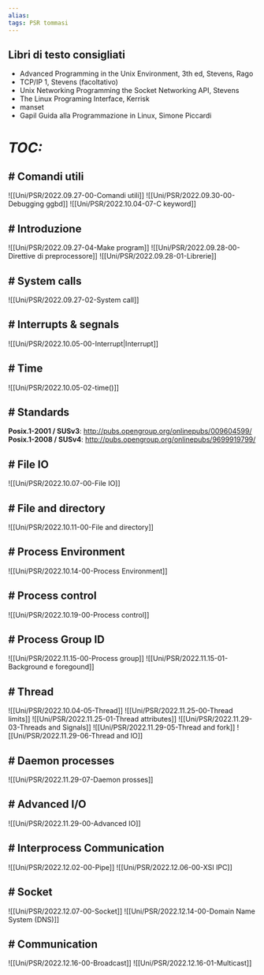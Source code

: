 ```yaml
---
alias:
tags: PSR tommasi
---
```


## Libri di testo consigliati

- Advanced Programming in the Unix Environment, 3th ed, Stevens, Rago
- TCP/IP 1, Stevens (facoltativo)
- Unix Networking Programming the Socket Networking API, Stevens
- The Linux Programing Interface, Kerrisk
- manset
- Gapil Guida alla Programmazione in Linux, Simone Piccardi


# *TOC:*

## \# Comandi utili
![[Uni/PSR/2022.09.27-00-Comandi utili]]
![[Uni/PSR/2022.09.30-00-Debugging ggbd]]
![[Uni/PSR/2022.10.04-07-C keyword]]

## \# Introduzione
![[Uni/PSR/2022.09.27-04-Make program]]
![[Uni/PSR/2022.09.28-00-Direttive di preprocessore]]
![[Uni/PSR/2022.09.28-01-Librerie]]

## \# System calls
![[Uni/PSR/2022.09.27-02-System call]]

## \# Interrupts \& segnals
![[Uni/PSR/2022.10.05-00-Interrupt|Interrupt]]

## \# Time
![[Uni/PSR/2022.10.05-02-time()]]

## \# Standards
**Posix.1-2001 / SUSv3**: http://pubs.opengroup.org/onlinepubs/009604599/
**Posix.1-2008 / SUSv4**: http://pubs.opengroup.org/onlinepubs/9699919799/

## \# File IO
![[Uni/PSR/2022.10.07-00-File IO]]

## \# File and directory
![[Uni/PSR/2022.10.11-00-File and directory]]

## \# Process Environment
![[Uni/PSR/2022.10.14-00-Process Environment]]

## \# Process control
![[Uni/PSR/2022.10.19-00-Process control]]

## \# Process Group ID
![[Uni/PSR/2022.11.15-00-Process group]]
![[Uni/PSR/2022.11.15-01-Background e foregound]]

## \# Thread
![[Uni/PSR/2022.10.04-05-Thread]]
![[Uni/PSR/2022.11.25-00-Thread limits]]
![[Uni/PSR/2022.11.25-01-Thread attributes]]
![[Uni/PSR/2022.11.29-03-Threads and Signals]]
![[Uni/PSR/2022.11.29-05-Thread and fork]]
![[Uni/PSR/2022.11.29-06-Thread and IO]]

## \# Daemon processes
![[Uni/PSR/2022.11.29-07-Daemon prosses]]

## \# Advanced I/O
![[Uni/PSR/2022.11.29-00-Advanced IO]]

## \# Interprocess Communication
![[Uni/PSR/2022.12.02-00-Pipe]]
![[Uni/PSR/2022.12.06-00-XSI IPC]]

## \# Socket
![[Uni/PSR/2022.12.07-00-Socket]]
![[Uni/PSR/2022.12.14-00-Domain Name System (DNS)]]

## \# Communication
![[Uni/PSR/2022.12.16-00-Broadcast]]
![[Uni/PSR/2022.12.16-01-Multicast]]